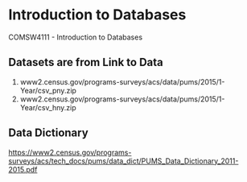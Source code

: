# Introduction to Databases

COMSW4111 - Introduction to Databases

## Datasets are from Link to Data 
1. www2.census.gov/programs-surveys/acs/data/pums/2015/1-Year/csv_pny.zip
2. www2.census.gov/programs-surveys/acs/data/pums/2015/1-Year/csv_hny.zip

## Data Dictionary
https://www2.census.gov/programs-surveys/acs/tech_docs/pums/data_dict/PUMS_Data_Dictionary_2011-2015.pdf
